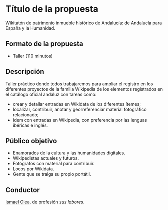# Título de la propuesta

Wikitatón de patrimonio inmueble histórico de Andalucía: de Andalucía para España y la Humanidad.

## Formato de la propuesta

* Taller (110 minutos)

## Descripción

Taller práctico donde todos trabajaremos para ampliar el registro en los diferentes proyectos de la familia Wikipedia de los elementos registrados en el catálogo oficial andaluz con tareas como:

* crear y detallar entradas en Wikidata de los diferentes ítemes;
* localizar, contribuir, anotar y georreferenciar material fotográfico relacionado;
* ídem con entradas en Wikipedia, con preferencia por las lenguas ibéricas e inglés.

## Público objetivo

* Enamorados de la cultura y las humanidades digitales.
* Wikipedistas actuales y futuros.
* Fotógrafos con material para contribuir.
* Locos por Wikidata.
* Gente que se traiga su propio portátil.

## Conductor

[Ismael Olea](http://olea.org), de profesión _sus labores_.